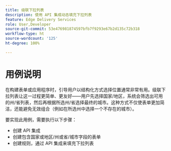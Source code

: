 ```yaml
---
title: 级联下拉列表
description: 使用 API 集成动态填充下拉列表
feature: Edge Delivery Services
role: User,Developer
source-git-commit: 53e476981874597bfb7f9293e67b2d135c72b318
workflow-type: ht
source-wordcount: '125'
ht-degree: 100%

---
```


# 用例说明

在构建表单或应用程序时，引导用户以结构化方式选择位置通常非常有用。级联下拉列表让这一过程更简单、更友好——用户先选择国家/地区，系统会筛选出可用的州/省列表，然后再根据所选州/省选择最终的城市。这种方式不仅使表单更加简洁，还能避免无效组合（例如在所选州中选择一个不存在的城市）。

要实现此用例，需要执行以下步骤：

- 创建 API 集成
- 创建包含国家或地区/州或省/城市字段的表单
- 创建规则，通过 API 集成来填充下拉列表